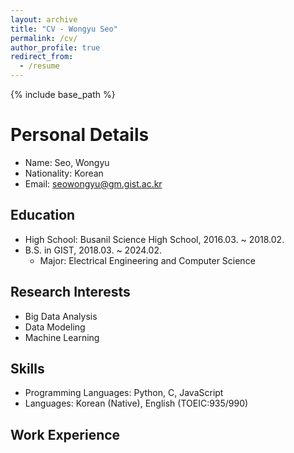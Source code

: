 ```yaml
---
layout: archive
title: "CV - Wongyu Seo"
permalink: /cv/
author_profile: true
redirect_from:
  - /resume
---
```


{% include base_path %}

# Personal Details
* Name: Seo, Wongyu
* Nationality: Korean
* Email: seowongyu@gm.gist.ac.kr

## Education
* High School: Busanil Science High School, 2016.03. ~ 2018.02.
* B.S. in GIST, 2018.03. ~ 2024.02.
  - Major: Electrical Engineering and Computer Science

## Research Interests
* Big Data Analysis
* Data Modeling
* Machine Learning

## Skills
* Programming Languages: Python, C, JavaScript
* Languages: Korean (Native), English (TOEIC:935/990)

## Work Experience